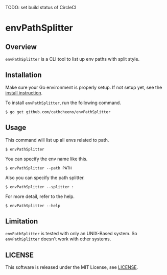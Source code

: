 TODO: set build status of CircleCI

# envPathSplitter

## Overview
`envPathSplitter` is a CLI tool to list up env paths with split style.

## Installation
Make sure your Go environment is properly setup.
If not setup yet, see the [install instruction](http://golang.org/doc/install.html).

To install `envPathSplitter`, run the following command.
```
$ go get github.com/cathcheeno/envPathSplitter
```
## Usage
This command will list up all envs related to path.
```
$ envPathSplitter
```

You can specify the env name like this.
```
$ envPathSplitter --path PATH
```

Also you can specify the path splitter.
```
$ envPathSplitter --splitter :
```

For more detail, refer to the help.
```
$ envPathSplitter --help
```

## Limitation
`envPathSplitter` is tested with only an UNIX-Based system. So `envPathSplitter` doesn't work with other systems.

## LICENSE
This software is released under the MIT License, see [LICENSE](./LICENSE).